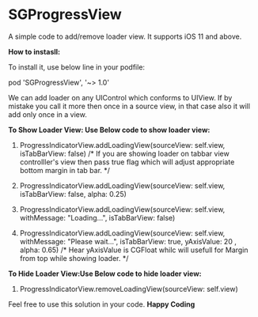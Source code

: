 # SGProgressView
A simple code to add/remove loader view.
It supports iOS 11 and above.

**How to instasll:**

To install it, use below line in your podfile:

pod 'SGProgressView', '~> 1.0'

We can add loader on any UIControl which conforms to UIView.
If by mistake you call it more then once in a source view, in that case also it will add only once in a view.

**To Show Loader View: Use Below code to show loader view:**
1. ProgressIndicatorView.addLoadingView(sourceView: self.view, isTabBarView: false)
/* If you are showing loader on tabbar view controlller's view then pass true flag which will adjust appropriate bottom margin in tab bar. */

2. ProgressIndicatorView.addLoadingView(sourceView: self.view, isTabBarView: false, alpha: 0.25)

3. ProgressIndicatorView.addLoadingView(sourceView: self.view, withMessage: "Loading...", isTabBarView: false)

4. ProgressIndicatorView.addLoadingView(sourceView: self.view, withMessage: "Please wait...", isTabBarView: true, yAxisValue: 20 , alpha: 0.65)
/* Hear yAxisValue is CGFloat whilc will usefull for Margin from top while showing loader. */


**To Hide Loader View:Use Below code to hide loader view:**
1. ProgressIndicatorView.removeLoadingView(sourceView: self.view)

Feel free to use this solution in your code.
******Happy Coding******
